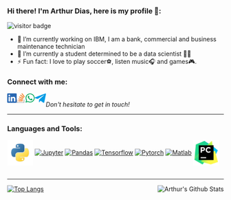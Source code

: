 
### Hi there! I'm Arthur Dias, here is my profile 🚀:
  
  ![visitor badge](https://visitor-badge.glitch.me/badge?page_id=arthuranacletodias&left_color=black&right_color=blue&-badge&left_text=Page%20Visitors)

  
- 🔭 I’m currently working on IBM, I am a bank, commercial and business maintenance technician
- 🌱 I’m currently a student determined to be a data scientist 👨‍💻
- ⚡ Fun fact: I love to play soccer:soccer:, listen music:headphones: and games:video_game:.


### Connect with me:

[<img align="left" alt="Sabesan | LinkedIn" height="22px" src="./logo/LinkedIn.png" />][linkedin]
[<img align="left" alt="Sabesan | Stackoverflow" height="22px" src="./logo/StackOverflow.png" />][stackoverflow]
[<img align="left" alt="Sabesan | Whatsapp" height="22px" src="./logo/WhatsApp.png" />][whatsapp]
[<img align="left" alt="Sabesan | Telegram" height="22px" src="./logo/Telegram.png" />][telegram]
  
<br/>
<em>Don't hesitate to get in touch!</em>
<br/>

---

### Languages and Tools:

[<img align="center" alt="Python" width="60px"
      src="https://raw.githubusercontent.com/github/explore/80688e429a7d4ef2fca1e82350fe8e3517d3494d/topics/python/python.png"/>][github]
[<img align="center" alt="Jupyter" width="60px" src="https://upload.wikimedia.org/wikipedia/commons/thumb/3/38/Jupyter_logo.svg/883px-Jupyter_logo.svg.png"/>][github]
[<img align="center" alt="Pandas" width="100px" src="https://upload.wikimedia.org/wikipedia/commons/thumb/e/ed/Pandas_logo.svg/1200px-Pandas_logo.svg.png"/>][github]
[<img align="center" alt="Tensorflow" width="60px"
      src="https://upload.wikimedia.org/wikipedia/commons/thumb/2/2d/Tensorflow_logo.svg/1200px-Tensorflow_logo.svg.png"/>][github]
[<img align="center" alt="Pytorch" width="60px" src="https://pytorch.org/assets/images/pytorch-logo.png"/>][github]
[<img align="center" alt="Matlab" width="60px" src="https://upload.wikimedia.org/wikipedia/commons/thumb/2/21/Matlab_Logo.png/667px-Matlab_Logo.png"/>][github]
[<img align="center" alt="PyCharm" width="60px" src="https://github.com/devicons/devicon/blob/master/icons/pycharm/pycharm-original.svg"/>][github]
<br/>
<br/>

---


<img align="right" alt="Arthur's Github Stats" src="https://github-readme-stats.vercel.app/api?username=arthuranacletodias&show_icons=true&hide_border=true"/>

[![Top Langs](https://github-readme-stats.vercel.app/api/top-langs/?username=arthuranacletodias&show_icons=true&hide_border=true)](https://github.com/arthuranacletodias)

[linkedin]: https://www.linkedin.com/in/arthuranacletodias
[github]:  https://github.com/arthuranacletodias
[stackoverflow]: https://pt.stackoverflow.com/users/273096/arthur-anacleto-dias
[whatsapp]: https://wa.me/+5524998724264
[telegram]: https://t.me/arthuranacletodias
